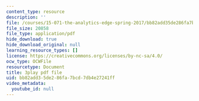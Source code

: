 ```yaml
---
content_type: resource
description: ''
file: /courses/15-071-the-analytics-edge-spring-2017/bb82add35de286fa7bcd7db4e27241ff_t8nLB1AmUgE.pdf
file_size: 20858
file_type: application/pdf
hide_download: true
hide_download_original: null
learning_resource_types: []
license: https://creativecommons.org/licenses/by-nc-sa/4.0/
ocw_type: OCWFile
resourcetype: Document
title: 3play pdf file
uid: bb82add3-5de2-86fa-7bcd-7db4e27241ff
video_metadata:
  youtube_id: null
---
```


